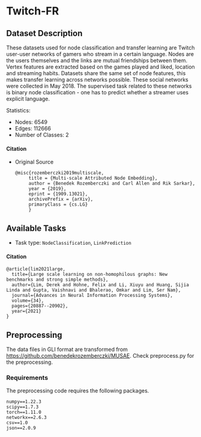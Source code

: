 # Twitch-FR

## Dataset Description
These datasets used for node classification and transfer learning are Twitch user-user networks of gamers who stream in a certain language. Nodes are the users themselves and the links are mutual friendships between them. Vertex features are extracted based on the games played and liked, location and streaming habits. Datasets share the same set of node features, this makes transfer learning across networks possible. These social networks were collected in May 2018. The supervised task related to these networks is binary node classification - one has to predict whether a streamer uses explicit language.

Statistics:
- Nodes: 6549
- Edges: 112666
- Number of Classes: 2

#### Citation
- Original Source
  ```
  @misc{rozemberczki2019multiscale,    
       title = {Multi-scale Attributed Node Embedding},   
       author = {Benedek Rozemberczki and Carl Allen and Rik Sarkar},   
       year = {2019},   
       eprint = {1909.13021},  
       archivePrefix = {arXiv},  
       primaryClass = {cs.LG}   
       }
  ```

## Available Tasks


- Task type: `NodeClassification`, `LinkPrediction`



#### Citation

```
@article{lim2021large,
  title={Large scale learning on non-homophilous graphs: New benchmarks and strong simple methods},
  author={Lim, Derek and Hohne, Felix and Li, Xiuyu and Huang, Sijia Linda and Gupta, Vaishnavi and Bhalerao, Omkar and Lim, Ser Nam},
  journal={Advances in Neural Information Processing Systems},
  volume={34},
  pages={20887--20902},
  year={2021}
}
```

## Preprocessing
The data files in GLI format are transformed from https://github.com/benedekrozemberczki/MUSAE. Check preprocess.py for the preprocessing.



### Requirements

The preprocessing code requires the following packages.

```
numpy==1.22.3
scipy==1.7.3
torch==1.11.0
networkx==2.6.3
csv==1.0
json==2.0.9
```
